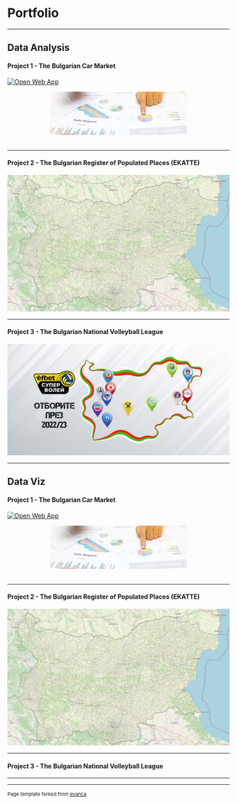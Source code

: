 # Portfolio

---

## Data Analysis


#### Project 1 - The Bulgarian Car Market
[![Open Web App](https://img.shields.io/badge/tableau%20public-Vizzes-orange?logo=Tableau)](https://public.tableau.com/app/profile/svetlogorkirov/viz/NewRegCarsComparisonDashboard2020-2021/NewRegCarsComparisonDashboard)
<br>
<center><img src="images/carmarket-placeholder.jpg?raw=true"/></center>
<br>


---
#### Project 2 - The Bulgarian Register of Populated Places (EKATTE) 
<img src="images/AdmUnits_4Level.jpg?raw=true"/>


---
####  Project 3 - The Bulgarian National Volleyball League
<img src="images/NVL_Bulgaria2022-2023.jpg?raw=true"/>


---


## Data Viz


#### Project 1 - The Bulgarian Car Market
[![Open Web App](https://img.shields.io/badge/tableau%20public-Vizzes-orange?logo=Tableau)](https://public.tableau.com/app/profile/svetlogorkirov/viz/NewRegCarsComparisonDashboard2020-2021/NewRegCarsComparisonDashboard)
<br>
<center><img src="images/carmarket-placeholder.jpg?raw=true"/></center>
<br>

---
#### Project 2 - The Bulgarian Register of Populated Places (EKATTE) 
<img src="images/AdmUnits_4Level.jpg?raw=true"/>

---
####  Project 3 - The Bulgarian National Volleyball League

---

---
<p style="font-size:11px">Page template forked from <a href="https://github.com/evanca/quick-portfolio">evanca</a></p>
<!-- Remove above link if you don't want to attibute -->
